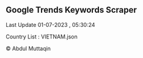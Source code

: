 

## Google Trends Keywords Scraper 
 
Last Update 01-07-2023 , 05:30:24

Country List :
VIETNAM.json



© Abdul Muttaqin 
